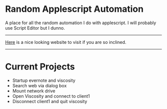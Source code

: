 # Random Applescript Automation
A place for all the random automation I do with applescript.
I will probably use Script Editor but I dunno.
***
[Here](http://willyb321.github.io/random-applescript_automation) is a nice looking website to visit if you are so inclined.
***
# Current Projects
- Startup evernote and viscosity
- Search web via dialog box
- Mount network drive
- Open Viscosity and connect to client1
- Disconnect client1 and quit viscosity